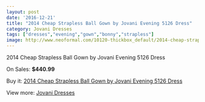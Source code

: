 ```yaml
---
layout: post
date: '2016-12-21'
title: "2014 Cheap Strapless Ball Gown by Jovani Evening 5126 Dress"
category: Jovani Dresses
tags: ["dresses","evening","gown","bonny","strapless"]
image: http://www.neoformal.com/10120-thickbox_default/2014-cheap-strapless-ball-gown-by-jovani-evening-5126-dress.jpg
---
```

2014 Cheap Strapless Ball Gown by Jovani Evening 5126 Dress

On Sales: **$440.99**
<a href="https://www.neoformal.com/en/jovani-dresses-2014/3508-2014-cheap-strapless-ball-gown-by-jovani-evening-5126-dress.html"><amp-img layout="responsive" width="600" height="600" src="//www.neoformal.com/10120-thickbox_default/2014-cheap-strapless-ball-gown-by-jovani-evening-5126-dress.jpg" alt="2014 Cheap Strapless Ball Gown by Jovani Evening 5126 Dress 0" /></a>
<a href="https://www.neoformal.com/en/jovani-dresses-2014/3508-2014-cheap-strapless-ball-gown-by-jovani-evening-5126-dress.html"><amp-img layout="responsive" width="600" height="600" src="//www.neoformal.com/10121-thickbox_default/2014-cheap-strapless-ball-gown-by-jovani-evening-5126-dress.jpg" alt="2014 Cheap Strapless Ball Gown by Jovani Evening 5126 Dress 1" /></a>
<a href="https://www.neoformal.com/en/jovani-dresses-2014/3508-2014-cheap-strapless-ball-gown-by-jovani-evening-5126-dress.html"><amp-img layout="responsive" width="600" height="600" src="//www.neoformal.com/10122-thickbox_default/2014-cheap-strapless-ball-gown-by-jovani-evening-5126-dress.jpg" alt="2014 Cheap Strapless Ball Gown by Jovani Evening 5126 Dress 2" /></a>
<a href="https://www.neoformal.com/en/jovani-dresses-2014/3508-2014-cheap-strapless-ball-gown-by-jovani-evening-5126-dress.html"><amp-img layout="responsive" width="600" height="600" src="//www.neoformal.com/10123-thickbox_default/2014-cheap-strapless-ball-gown-by-jovani-evening-5126-dress.jpg" alt="2014 Cheap Strapless Ball Gown by Jovani Evening 5126 Dress 3" /></a>
<a href="https://www.neoformal.com/en/jovani-dresses-2014/3508-2014-cheap-strapless-ball-gown-by-jovani-evening-5126-dress.html"><amp-img layout="responsive" width="600" height="600" src="//www.neoformal.com/10124-thickbox_default/2014-cheap-strapless-ball-gown-by-jovani-evening-5126-dress.jpg" alt="2014 Cheap Strapless Ball Gown by Jovani Evening 5126 Dress 4" /></a>

Buy it: [2014 Cheap Strapless Ball Gown by Jovani Evening 5126 Dress](https://www.neoformal.com/en/jovani-dresses-2014/3508-2014-cheap-strapless-ball-gown-by-jovani-evening-5126-dress.html "2014 Cheap Strapless Ball Gown by Jovani Evening 5126 Dress")

View more: [Jovani Dresses](https://www.neoformal.com/en/48-jovani-dresses-2014 "Jovani Dresses")